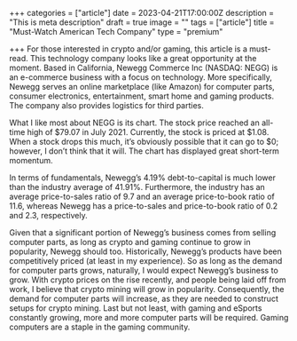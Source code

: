 +++
categories = ["article"]
date = 2023-04-21T17:00:00Z
description = "This is meta description"
draft = true
image = ""
tags = ["article"]
title = "Must-Watch American Tech Company"
type = "premium"

+++
For those interested in crypto and/or gaming, this article is a must-read. This technology company looks like a great opportunity at the moment. Based in California, Newegg Commerce Inc (NASDAQ: NEGG) is an e-commerce business with a focus on technology. More specifically, Newegg serves an online marketplace (like Amazon) for computer parts, consumer electronics, entertainment, smart home and gaming products. The company also provides logistics for third parties.

What I like most about NEGG is its chart. The stock price reached an all-time high of $79.07 in July 2021. Currently, the stock is priced at $1.08. When a stock drops this much, it’s obviously possible that it can go to $0; however, I don’t think that it will. The chart has displayed great short-term momentum.

In terms of fundamentals, Newegg’s 4.19% debt-to-capital is much lower than the industry average of 41.91%. Furthermore, the industry has an average price-to-sales ratio of 9.7 and an average price-to-book ratio of 11.6, whereas Newegg has a price-to-sales and price-to-book ratio of 0.2 and 2.3, respectively.

Given that a significant portion of Newegg’s business comes from selling computer parts, as long as crypto and gaming continue to grow in popularity, Newegg should too. Historically, Newegg’s products have been competitively priced (at least in my experience). So as long as the demand for computer parts grows, naturally, I would expect Newegg’s business to grow. With crypto prices on the rise recently, and people being laid off from work, I believe that crypto mining will grow in popularity. Consequently, the demand for computer parts will increase, as they are needed to construct setups for crypto mining. Last but not least, with gaming and eSports constantly growing, more and more computer parts will be required. Gaming computers are a staple in the gaming community.